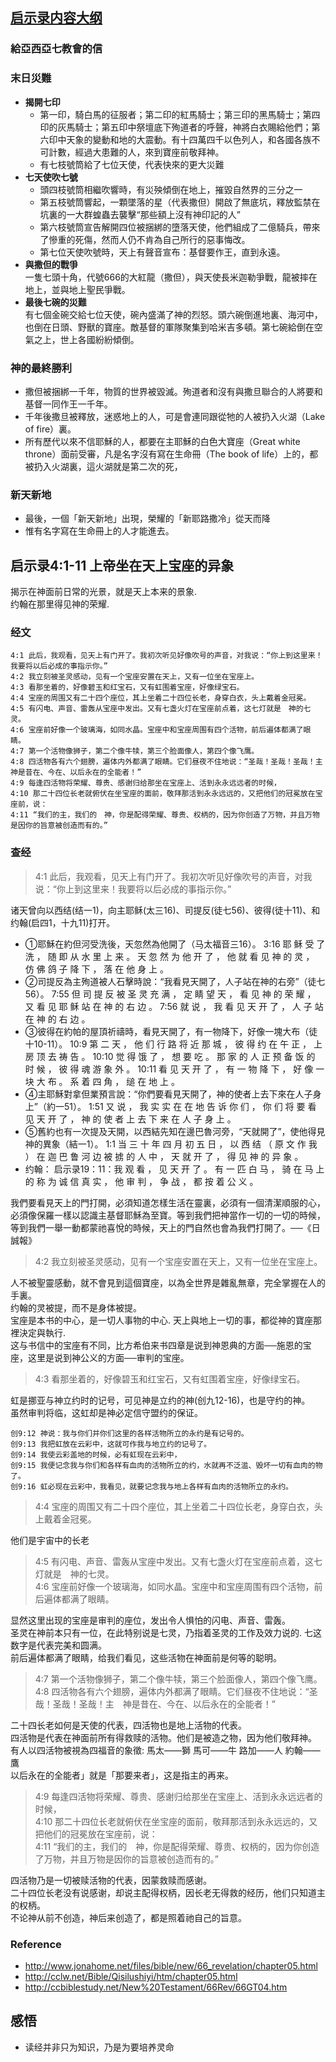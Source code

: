 ## [启示录内容大纲](https://zh.wikipedia.org/wiki/启示录)
### 給亞西亞七教會的信

### 末日災難
- **揭開七印**
  - 第一印，騎白馬的征服者；第二印的紅馬騎士；第三印的黑馬騎士；第四印的灰馬騎士；第五印中祭壇底下殉道者的呼聲，神將白衣賜給他們；第六印中天象的變動和地的大震動。有十四萬四千以色列人，和各國各族不可計數，經過大患難的人，來到寶座前敬拜神。
  - 有七枝號筒給了七位天使，代表快來的更大災難
- **七天使吹七號**
  - 頭四枝號筒相繼吹響時，有災殃傾倒在地上，摧毀自然界的三分之一
  - 第五枝號筒響起，一顆墜落的星（代表撒但）開啟了無底坑，釋放監禁在坑裏的一大群蝗蟲去襲擊“那些額上沒有神印記的人”
  - 第六枝號筒宣告解開四位被捆綁的墮落天使，他們組成了二億騎兵，帶來了慘重的死傷，然而人仍不肯為自己所行的惡事悔改。
  - 第七位天使吹號時，天上有聲音宣布：基督要作王，直到永遠。
- **與撒但的戰爭**  
  一隻七頭十角，代號666的大紅龍（撒但），與天使長米迦勒爭戰，龍被摔在地上，並與地上聖民爭戰。
- **最後七碗的災難**  
  有七個金碗交給七位天使，碗內盛滿了神的烈怒。頭六碗倒進地裏、海河中，也倒在日頭、野獸的寶座。敵基督的軍隊聚集到哈米吉多頓。第七碗給倒在空氣之上，世上各國紛紛傾倒。

### 神的最終勝利
  - 撒但被捆綁一千年，物質的世界被毀滅。殉道者和沒有與撒旦聯合的人將要和基督一同作王一千年。
  - 千年後撒旦被釋放，迷惑地上的人，可是會連同跟從牠的人被扔入火湖（Lake of fire）裏。
  - 所有歷代以來不信耶穌的人，都要在主耶穌的白色大寶座（Great white throne）面前受審，凡是名字沒有寫在生命冊（The book of life）上的，都被扔入火湖裏，這火湖就是第二次的死，

### 新天新地
- 最後，一個「新天新地」出現，榮耀的「新耶路撒冷」從天而降
- 惟有名字寫在生命冊上的人才能進去。



## 启示录4:1-11 上帝坐在天上宝座的异象
揭示在神面前日常的光景，就是天上本来的景象.  
约翰在那里得见神的荣耀.

### 经文
```
4:1 此后，我观看，见天上有门开了。我初次听见好像吹号的声音，对我说：“你上到这里来！我要将以后必成的事指示你。”
4:2 我立刻被圣灵感动，见有一个宝座安置在天上，又有一位坐在宝座上。
4:3 看那坐着的，好像碧玉和红宝石，又有虹围着宝座，好像绿宝石。
4:4 宝座的周围又有二十四个座位，其上坐着二十四位长老，身穿白衣，头上戴着金冠冕。
4:5 有闪电、声音、雷轰从宝座中发出。又有七盏火灯在宝座前点着，这七灯就是　神的七灵。
4:6 宝座前好像一个玻璃海，如同水晶。宝座中和宝座周围有四个活物，前后遍体都满了眼睛。
4:7 第一个活物像狮子，第二个像牛犊，第三个脸面像人，第四个像飞鹰。
4:8 四活物各有六个翅膀，遍体内外都满了眼睛。它们昼夜不住地说：“圣哉！圣哉！圣哉！主　神是昔在、今在、以后永在的全能者！”
4:9 每逢四活物将荣耀、尊贵、感谢归给那坐在宝座上、活到永永远远者的时候，
4:10 那二十四位长老就俯伏在坐宝座的面前，敬拜那活到永永远远的，又把他们的冠冕放在宝座前，说：
4:11 “我们的主，我们的　神，你是配得荣耀、尊贵、权柄的，因为你创造了万物，并且万物是因你的旨意被创造而有的。”
```

### 查经
> 4:1 此后，我观看，见天上有门开了。我初次听见好像吹号的声音，对我说：“你上到这里来！我要将以后必成的事指示你。”  

诸天曾向以西结(结一1)，向主耶稣(太三16)、司提反(徒七56)、彼得(徒十11)、和约翰(启四1，十九11)打开。  
- ①耶穌在約但河受洗後，天忽然為他開了（马太福音三16）。
  3:16	  	耶 稣 受 了 洗 ， 随 即 从 水 里 上 来 。 天 忽 然 为 他 开 了 ， 他 就 看 见 神 的 灵 ， 仿 佛 鸽 子 降 下 ， 落 在 他 身 上 。
- ②司提反為主殉道被人石擊時說：“我看見天開了，人子站在神的右旁”（徒七56）。
  7:55	  	但 司 提 反 被 圣 灵 充 满 ， 定 睛 望 天 ， 看 见 神 的 荣 耀 ， 又 看 见 耶 稣 站 在 神 的 右 边 。
  7:56	  	就 说 ， 我 看 见 天 开 了 ， 人 子 站 在 神 的 右 边 。
- ③彼得在約帕的屋頂祈禱時，看見天開了，有一物降下，好像一塊大布（徒十10-11）。
  10:9	  	第 二 天 ， 他 们 行 路 将 近 那 城 ， 彼 得 约 在 午 正 ， 上 房 顶 去 祷 告 。
  10:10	  	觉 得 饿 了 ， 想 要 吃 。 那 家 的 人 正 预 备 饭 的 时 候 ， 彼 得 魂 游 象 外 。
  10:11	  	看 见 天 开 了 ， 有 一 物 降 下 ， 好 像 一 块 大 布 。 系 着 四 角 ， 缒 在 地 上 。
- ④主耶穌對拿但業預言說：“你們要看見天開了，神的使者上去下來在人子身上”（約一51）。
  1:51	  	又 说 ， 我 实 实 在 在 地 告 诉 你 们 ， 你 们 将 要 看 见 天 开 了 ， 神 的 使 者 上 去 下 来 在 人 子 身 上 。
- ⑤舊約也有一次提及天開，以西結先知在邊巴魯河旁，“天就開了”，使他得見神的異象（結一1）。
  1:1	  	当 三 十 年 四 月 初 五 日 ， 以 西 结 （ 原 文 作 我 ） 在 迦 巴 鲁 河 边 被 掳 的 人 中 ， 天 就 开 了 ， 得 见 神 的 异 象 。
- 约翰：
启示录19：11：我 观 看 ， 见 天 开 了 。 有 一 匹 白 马 ， 骑 在 马 上 的 称 为 诚 信 真 实 ， 他 审 判 ， 争 战 ， 都 按 着 公 义 。


我們要看見天上的門打開，必須知道怎樣生活在靈裏，必須有一個清潔順服的心，必須像保羅一樣以認識主基督耶穌為至寶。等到我們把神當作一切的一切的時候，等到我們一舉一動都蒙祂喜悅的時候，天上的門自然也會為我們打開了。──《日誠報》


> 4:2 我立刻被圣灵感动，见有一个宝座安置在天上，又有一位坐在宝座上。

人不被聖靈感動，就不會見到這個寶座，以為全世界是雜亂無章，完全掌握在人的手裏。  
约翰的灵被提，而不是身体被提。  
宝座是本书的中心，是一切人事物的中心. 天上與地上一切的事，都從神的寶座那裡決定與執行.  
这与书信中的宝座有不同，比方希伯来书四章是说到神恩典的方面──施恩的宝座，这里是说到神公义的方面──审判的宝座。

> 4:3 看那坐着的，好像碧玉和红宝石，又有虹围着宝座，好像绿宝石。

虹是挪亚与神立约时的记号，可见神是立约的神(创九12-16)，也是守约的神。  
虽然审判将临，这虹却是神必定信守盟约的保证。
```
创9:12 神说：我与你们并你们这里的各样活物所立的永约是有记号的。
创9:13 我把虹放在云彩中，这就可作我与地立约的记号了。
创9:14 我使云彩盖地的时候，必有虹现在云彩中，
创9:15 我便记念我与你们和各样有血肉的活物所立的约，水就再不泛滥、毁坏一切有血肉的物了。
创9:16 虹必现在云彩中，我看见，就要记念我与地上各样有血肉的活物所立的永约。
```

> 4:4 宝座的周围又有二十四个座位，其上坐着二十四位长老，身穿白衣，头上戴着金冠冕。  

他们是宇宙中的长老

> 4:5 有闪电、声音、雷轰从宝座中发出。又有七盏火灯在宝座前点着，这七灯就是　神的七灵。  
4:6 宝座前好像一个玻璃海，如同水晶。宝座中和宝座周围有四个活物，前后遍体都满了眼睛。

显然这里出现的宝座是审判的座位，发出令人惧怕的闪电、声音、雷轰。  
圣灵在神前本只有一位，在此特别说是七灵，乃指着圣灵的工作及效力说的. 七这数字是代表完美和圆满。  
前后遍体都满了眼睛，给我们看见，这些活物在神面前是何等的聪明。

> 4:7 第一个活物像狮子，第二个像牛犊，第三个脸面像人，第四个像飞鹰。  
4:8 四活物各有六个翅膀，遍体内外都满了眼睛。它们昼夜不住地说：“圣哉！圣哉！圣哉！主　神是昔在、今在、以后永在的全能者！”

二十四长老如何是天使的代表，四活物也是地上活物的代表。  
四活物是代表在神面前所有得救赎的活物。他们是被造之物，因为他们敬拜神。  
有人以四活物被視為四福音的象徵: 馬太——獅
馬可——牛
路加——人
約翰——鷹      
以后永在的全能者」就是「那要来者」，这是指主的再来。

>4:9 每逢四活物将荣耀、尊贵、感谢归给那坐在宝座上、活到永永远远者的时候，  
4:10 那二十四位长老就俯伏在坐宝座的面前，敬拜那活到永永远远的，又把他们的冠冕放在宝座前，说：  
4:11 “我们的主，我们的　神，你是配得荣耀、尊贵、权柄的，因为你创造了万物，并且万物是因你的旨意被创造而有的。”

四活物乃是一切被赎活物的代表，因蒙救赎而感谢。  
二十四位长老没有说感谢，却说主配得权柄，因长老无得救的经历，他们只知道主的权柄。  
不论神从前不创造，神后来创造了，都是照着祂自己的旨意。


### Reference
- http://www.jonahome.net/files/bible/new/66_revelation/chapter05.html
- http://cclw.net/Bible/Qisilushiyi/htm/chapter05.html
- http://ccbiblestudy.net/New%20Testament/66Rev/66GT04.htm


## 感悟
- 读经并非只为知识，乃是为要培养灵命
